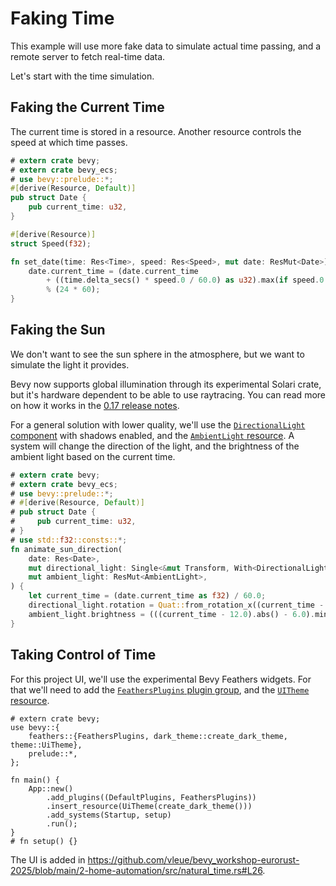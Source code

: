 # Faking Time

This example will use more fake data to simulate actual time passing, and a remote server to fetch real-time data.

Let's start with the time simulation.

## Faking the Current Time

The current time is stored in a resource. Another resource controls the speed at which time passes.

```rust
# extern crate bevy;
# extern crate bevy_ecs;
# use bevy::prelude::*;
#[derive(Resource, Default)]
pub struct Date {
    pub current_time: u32,
}

#[derive(Resource)]
struct Speed(f32);

fn set_date(time: Res<Time>, speed: Res<Speed>, mut date: ResMut<Date>) {
    date.current_time = (date.current_time
        + ((time.delta_secs() * speed.0 / 60.0) as u32).max(if speed.0 == 0.0 { 0 } else { 1 }))
        % (24 * 60);
}
```

## Faking the Sun

We don't want to see the sun sphere in the atmosphere, but we want to simulate the light it provides.

Bevy now supports global illumination through its experimental Solari crate, but it's hardware dependent to be able to use raytracing. You can read more on how it works in the [0.17 release notes](https://bevy.org/news/bevy-0-17/#how-it-works).

For a general solution with lower quality, we'll use the [`DirectionalLight` component](https://docs.rs/bevy/0.17.2/bevy/light/struct.DirectionalLight.html) with shadows enabled, and the [`AmbientLight` resource](https://docs.rs/bevy/0.17.2/bevy/light/struct.AmbientLight.html). A system will change the direction of the light, and the brightness of the ambient light based on the current time.

```rust
# extern crate bevy;
# extern crate bevy_ecs;
# use bevy::prelude::*;
# #[derive(Resource, Default)]
# pub struct Date {
#     pub current_time: u32,
# }
# use std::f32::consts::*;
fn animate_sun_direction(
    date: Res<Date>,
    mut directional_light: Single<&mut Transform, With<DirectionalLight>>,
    mut ambient_light: ResMut<AmbientLight>,
) {
    let current_time = (date.current_time as f32) / 60.0;
    directional_light.rotation = Quat::from_rotation_x((current_time - 6.0) / 12.0 * PI + PI);
    ambient_light.brightness = (((current_time - 12.0).abs() - 6.0).min(0.0).abs() + 1.0) * 50.0;
}
```

## Taking Control of Time

For this project UI, we'll use the experimental Bevy Feathers widgets. For that we'll need to add the [`FeathersPlugins` plugin group](https://docs.rs/bevy/0.17.2/bevy/feathers/struct.FeathersPlugins.html), and the [`UITheme` resource](https://docs.rs/bevy/0.17.2/bevy/feathers/theme/struct.UiTheme.html).

```rust,no_run
# extern crate bevy;
use bevy::{
    feathers::{FeathersPlugins, dark_theme::create_dark_theme, theme::UiTheme},
    prelude::*,
};

fn main() {
    App::new()
        .add_plugins((DefaultPlugins, FeathersPlugins))
        .insert_resource(UiTheme(create_dark_theme()))
        .add_systems(Startup, setup)
        .run();
}
# fn setup() {}
```

The UI is added in <https://github.com/vleue/bevy_workshop-eurorust-2025/blob/main/2-home-automation/src/natural_time.rs#L26>.
